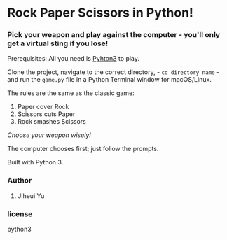 # Rock Paper Scissors in Python!

### Pick your weapon and play against the computer - you'll only get a virtual sting if you lose!

Prerequisites: All you need is [Pyhton3](https://www.python.org/download/releases/3.0/) to play.

Clone the project, navigate to the correct directory, - `cd directory name` - and run the `game.py` file in a Python Terminal window for macOS/Linux.

The rules are the same as the classic game:

1. Paper cover Rock
2. Scissors cuts Paper
3. Rock smashes Scissors

*Choose your weapon wisely!*

The computer chooses first; just follow the prompts.

Built with Python 3.

### Author

1. Jiheui Yu

### license

python3